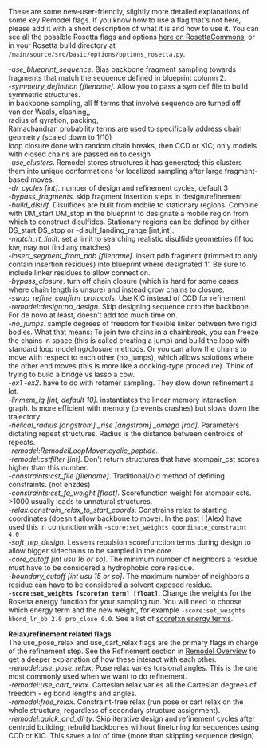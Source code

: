 These are some new-user-friendly, slightly more detailed explanations of some key Remodel flags. If you know how to use a flag that's not here, please add it with a short description of what it is and how to use it. You can see all the possible Rosetta flags and options [here on RosettaCommons](https://www.rosettacommons.org/docs/latest/full-options-list), or in your Rosetta build directory at `/main/source/src/basic/options/options_rosetta.py`.

*-use_blueprint_sequence*. Bias backbone fragment sampling towards fragments that match the sequence defined in blueprint column 2.  
*-symmetry_definition [filename]*. Allow you to pass a sym def file to build symmetric structures.  
in backbone sampling, all ff terms that involve sequence are turned off  
van der Waals, clashing,,  
radius of gyration, packing,  
Ramachandran probability terms are used to specifically address chain geometry (scaled down to 1/10)  
loop closure done with random chain breaks, then CCD or KIC; only models with closed chains are passed on to design  
*-use_clusters*. Remodel stores structures it has generated; this clusters them into unique conformations for localized sampling after large fragment-based moves.  
*-dr_cycles [int]*. number of design and refinement cycles, default 3  
*-bypass_fragments*. skip fragment insertion steps in design/refinement  
*-build_disulf*. Disulfides are built from mobile to stationary regions. Combine with DM_start DM_stop in the blueprint to designate a mobile region from which to construct disulfides. Stationary regions can be defined by either DS_start DS_stop or -disulf_landing_range [int,int].  
*-match_rt_limit*. set a limit to searching realistic disulfide geometries (if too low, may not find any matches)  
*-insert_segment_from_pdb [filename]*. insert pdb fragment (trimmed to only contain insertion residues) into blueprint where designated ‘I’. Be sure to include linker residues to allow connection.  
*-bypass_closure*. turn off chain closure (which is hard for some cases where chain length is unsure) and instead grow chains to closure.  
*-swap_refine_confirm_protocols*. Use KIC instead of CCD for refinement  
*-remodel:design:no_design*. Skip designing sequence onto the backbone. For de novo at least, doesn’t add too much time on.  
*-no_jumps*. sample degrees of freedom for flexible linker between two rigid bodies. What that means: To join two chains in a chainbreak, you can freeze the chains in space (this is called creating a jump) and build the loop with standard loop modeling/closure methods. Or you can allow the chains to move with respect to each other (no_jumps), which allows solutions where the other end moves (this is more like a docking-type procedure). Think of trying to build a bridge vs lasso a cow.  
*-ex1 -ex2*. have to do with rotamer sampling. They slow down refinement a lot.  
*-linmem_ig [int, default 10]*. instantiates the linear memory interaction graph. Is more efficient with memory (prevents crashes) but slows down the trajectory  
*-helical_radius [angstrom] _rise [angstrom] _omega [rad]*. Parameters dictating repeat structures. Radius is the distance between centroids of repeats.  
*-remodel:RemodelLoopMover:cyclic_peptide*.  
*-remodel:cstfilter [int]*. Don’t return structures that have atompair_cst scores higher than this number.  
*-constraints:cst_file [filename]*. Traditional/old method of defining constraints. (not enzdes)  
*-constraints:cst_fa_weight [float]*. Scorefunction weight for atompair csts. >1000 usually leads to unnatural structures.  
*-relax:constrain_relax_to_start_coords*. Constrains relax to starting coordinates (doesn't allow backbone to move). In the past I (Alex) have used this in conjunction with `-score:set_weights coordinate_constraint 4.0`  
*-soft_rep_design*. Lessens repulsion scorefunction terms during design to allow bigger sidechains to be sampled in the core.  
*-core_cutoff [int usu 16 or so]*. The minimum number of neighbors a residue must have to be considered a hydrophobic core residue.  
*-boundary_cutoff [int usu 15 or so]*. The maximum number of neighbors a residue can have to be considered a solvent exposed residue.  
**`-score:set_weights [scorefxn term] [float]`**. Change the weights for the Rosetta energy function for your sampling run. You will need to choose which energy term and the new weight, for example `-score:set_weights hbond_lr_bb 2.0 pro_close 0.0`. See a list of [scorefxn energy terms](https://www.rosettacommons.org/docs/latest/rosetta_basics/scoring/score-types).  

**Relax/refinement related flags**  
The use_pose_relax and use_cart_relax flags are the primary flags in charge of the refinement step. See the Refinement section in [Remodel Overview](https://github.com/ProteinDesignLab/protein-design-tutorials/blob/master/remodel/remodel_overview.md) to get a deeper explanation of how these interact with each other.  
*-remodel:use_pose_relax*. Pose relax varies torsional angles. This is the one most commonly used when we want to do refinement.  
*-remodel:use_cart_relax*. Cartesian relax varies all the Cartesian degrees of freedom - eg bond lengths and angles.  
*-remodel:free_relax*. Constraint-free relax (run pose or cart relax on the whole structure, regardless of secondary structure assignment).  
*-remodel:quick_and_dirty*. Skip iterative design and refinement cycles after centroid building; rebuild backbones without finetuning for sequences using CCD or KIC. This saves a lot of time (more than skipping sequence design)  
